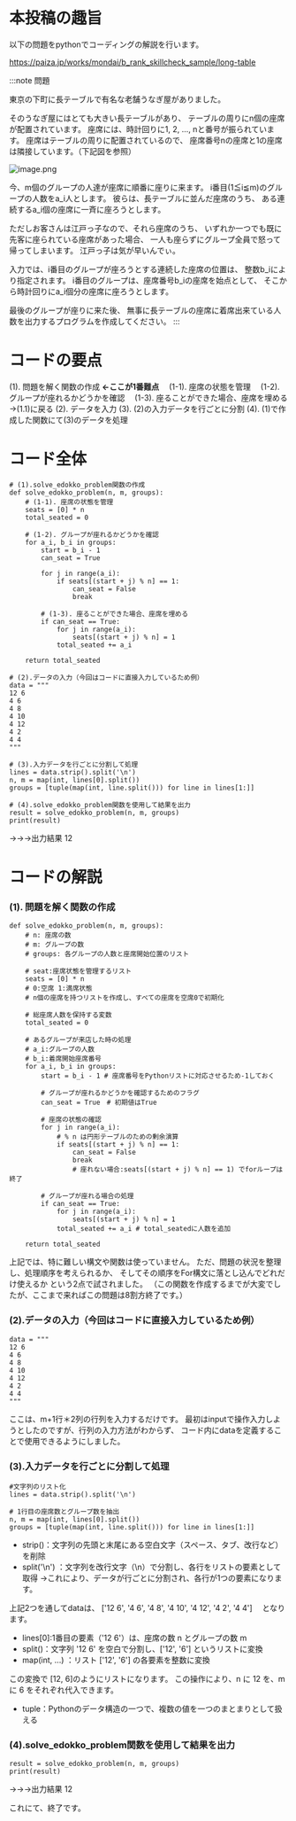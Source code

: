# 本投稿の趣旨

以下の問題をpythonでコーディングの解説を行います。

https://paiza.jp/works/mondai/b_rank_skillcheck_sample/long-table

:::note 
問題

東京の下町に長テーブルで有名な老舗うなぎ屋がありました。

そのうなぎ屋にはとても大きい長テーブルがあり、
テーブルの周りにn個の座席が配置されています。
座席には、時計回りに1, 2, …, nと番号が振られています。
座席はテーブルの周りに配置されているので、
座席番号nの座席と1の座席は隣接しています。（下記図を参照）

![image.png](https://qiita-image-store.s3.ap-northeast-1.amazonaws.com/0/3780099/8f2cd6b6-0d7a-6b84-e648-8aa3bc4e82f6.png)

今、m個のグループの人達が座席に順番に座りに来ます。
i番目(1≦i≦m)のグループの人数をa_i人とします。
彼らは、長テーブルに並んだ座席のうち、
ある連続するa_i個の座席に一斉に座ろうとします。

ただしお客さんは江戸っ子なので、それら座席のうち、
いずれか一つでも既に先客に座られている座席があった場合、
一人も座らずにグループ全員で怒って帰ってしまいます。
江戸っ子は気が早いんでぃ。

入力では、i番目のグループが座ろうとする連続した座席の位置は、
整数b_iにより指定されます。
i番目のグループは、座席番号b_iの座席を始点として、
そこから時計回りにa_i個分の座席に座ろうとします。

最後のグループが座りに来た後、
無事に長テーブルの座席に着席出来ている人数を出力するプログラムを作成してください。
:::



# コードの要点

(1). 問題を解く関数の作成 **←ここが1番難点**
　(1-1). 座席の状態を管理
　(1-2). グループが座れるかどうかを確認
　(1-3). 座ることができた場合、座席を埋める →(1.1)に戻る
(2). データを入力
(3). (2)の入力データを行ごとに分割
(4). (1)で作成した関数にて(3)のデータを処理

# コード全体 

```ruby:
# (1).solve_edokko_problem関数の作成
def solve_edokko_problem(n, m, groups):
    # (1-1). 座席の状態を管理
    seats = [0] * n
    total_seated = 0

    # (1-2). グループが座れるかどうかを確認
    for a_i, b_i in groups:
        start = b_i - 1
        can_seat = True
        
        for j in range(a_i):
            if seats[(start + j) % n] == 1:
                can_seat = False
                break

        # (1-3). 座ることができた場合、座席を埋める
        if can_seat == True:
            for j in range(a_i):
                seats[(start + j) % n] = 1
            total_seated += a_i
    
    return total_seated

# (2).データの入力（今回はコードに直接入力しているため例）
data = """
12 6
4 6
4 8
4 10
4 12
4 2
4 4
"""

# (3).入力データを行ごとに分割して処理
lines = data.strip().split('\n')
n, m = map(int, lines[0].split())
groups = [tuple(map(int, line.split())) for line in lines[1:]]

# (4).solve_edokko_problem関数を使用して結果を出力
result = solve_edokko_problem(n, m, groups)
print(result)
```
→→→出力結果
12


# コードの解説

###  (1). 問題を解く関数の作成
```ruby:
def solve_edokko_problem(n, m, groups):
    # n: 座席の数
    # m: グループの数
    # groups: 各グループの人数と座席開始位置のリスト

    # seat:座席状態を管理するリスト
    seats = [0] * n
    # 0:空席 1:満席状態
    # n個の座席を持つリストを作成し、すべての座席を空席0で初期化
    
    # 総座席人数を保持する変数
    total_seated = 0

    # あるグループが来店した時の処理
    # a_i:グループの人数
    # b_i:着席開始座席番号
    for a_i, b_i in groups:
        start = b_i - 1 # 座席番号をPythonリストに対応させるため-1しておく

        # グループが座れるかどうかを確認するためのフラグ
        can_seat = True　# 初期値はTrue

        # 座席の状態の確認
        for j in range(a_i):
            # % n は円形テーブルのための剰余演算
            if seats[(start + j) % n] == 1:
                can_seat = False
                break 
                # 座れない場合:seats[(start + j) % n] == 1) でforループは終了
        
        # グループが座れる場合の処理
        if can_seat == True:
            for j in range(a_i):
                seats[(start + j) % n] = 1
            total_seated += a_i # total_seatedに人数を追加
    
    return total_seated
```

上記では、特に難しい構文や関数は使っていません。
ただ、問題の状況を整理し、処理順序を考えられるか、
そしてその順序をFor構文に落とし込んでどれだけ使えるか
という2点で試されました。
（この関数を作成するまでが大変でしたが、ここまで来ればこの問題は8割方終了です。）



### (2).データの入力（今回はコードに直接入力しているため例）
```ruby:
data = """
12 6
4 6
4 8
4 10
4 12
4 2
4 4
"""
```
ここは、m+1行＊2列の行列を入力するだけです。
最初はinputで操作入力しようとしたのですが、行列の入力方法がわからず、
コード内にdataを定義することで使用できるようにしました。

### (3).入力データを行ごとに分割して処理
```ruby:
#文字列のリスト化
lines = data.strip().split('\n')

# 1行目の座席数とグループ数を抽出
n, m = map(int, lines[0].split())
groups = [tuple(map(int, line.split())) for line in lines[1:]]
```

- strip()：文字列の先頭と末尾にある空白文字（スペース、タブ、改行など）を削除
- split('\n') ：文字列を改行文字（\n）で分割し、各行をリストの要素として取得
→これにより、データが行ごとに分割され、各行が1つの要素になります。

上記2つを通してdataは、
['12 6', '4 6', '4 8', '4 10', '4 12', '4 2', '4 4']　
となります。



- lines[0]:1番目の要素（'12 6'）は、座席の数 n とグループの数 m 
- split()：文字列 '12 6' を空白で分割し、['12', '6'] というリストに変換
- map(int, ...) ：リスト ['12', '6'] の各要素を整数に変換

この変換で [12, 6]のようにリストになります。
この操作により、n に 12 を、m に 6 をそれぞれ代入できます。


- tuple：Pythonのデータ構造の一つで、複数の値を一つのまとまりとして扱える

### (4).solve_edokko_problem関数を使用して結果を出力
```ruby:
result = solve_edokko_problem(n, m, groups)
print(result)
```
→→→出力結果
12



これにて、終了です。
